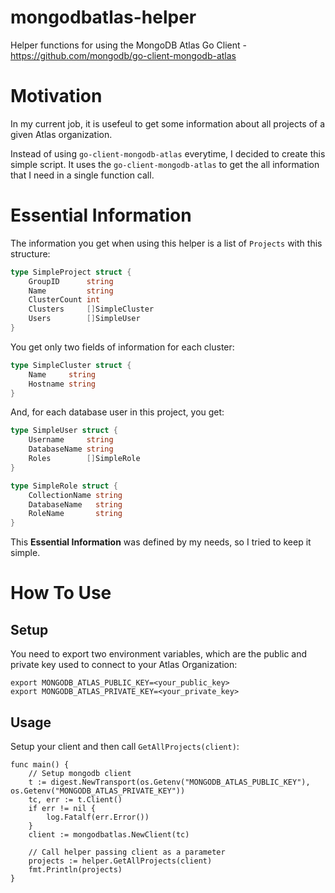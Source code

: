 # mongodbatlas-helper
Helper functions for using the MongoDB Atlas Go Client - https://github.com/mongodb/go-client-mongodb-atlas

# Motivation
In my current job, it is usefeul to get some information about all projects of a given Atlas organization.

Instead of using `go-client-mongodb-atlas` everytime, I decided to create this simple script. It uses the `go-client-mongodb-atlas` to get the all information that I need in a single function call.

# Essential Information
The information you get when using this helper is a list of `Projects` with this structure:
```go
type SimpleProject struct {
    GroupID      string
	Name         string
	ClusterCount int
	Clusters     []SimpleCluster
	Users        []SimpleUser
}
```

You get only two fields of information for each cluster:
```go
type SimpleCluster struct {
	Name     string
	Hostname string
}
```

And, for each database user in this project, you get:
```go
type SimpleUser struct {
	Username     string
	DatabaseName string
	Roles        []SimpleRole
}

type SimpleRole struct {
	CollectionName string
	DatabaseName   string
	RoleName       string
}
```

This **Essential Information** was defined by my needs, so I tried to keep it simple.

# How To Use

## Setup
You need to export two environment variables, which are the public and private key used to connect to your Atlas Organization:
```
export MONGODB_ATLAS_PUBLIC_KEY=<your_public_key>
export MONGODB_ATLAS_PRIVATE_KEY=<your_private_key>
```

## Usage
Setup your client and then call `GetAllProjects(client)`:
```golang
func main() {
	// Setup mongodb client
	t := digest.NewTransport(os.Getenv("MONGODB_ATLAS_PUBLIC_KEY"), os.Getenv("MONGODB_ATLAS_PRIVATE_KEY"))
	tc, err := t.Client()
	if err != nil {
		log.Fatalf(err.Error())
	}
	client := mongodbatlas.NewClient(tc)

	// Call helper passing client as a parameter
	projects := helper.GetAllProjects(client)
	fmt.Println(projects)
}
```